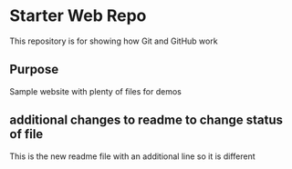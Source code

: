 # Starter Web Repo

This repository is for showing how Git and GitHub work

## Purpose

Sample website with plenty of files for demos

## additional changes to readme to change status of file

This is the new readme file with an additional line so it is different
